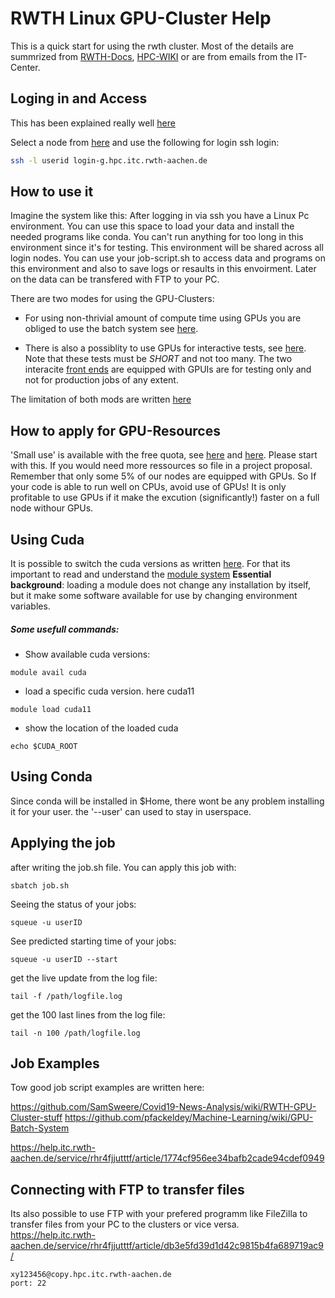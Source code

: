 # RWTH Linux GPU-Cluster Help

This is a quick start for using the rwth cluster. Most of the details are summrized from [RWTH-Docs](https://help.itc.rwth-aachen.de/service/rhr4fjjutttf), [HPC-WIKI](https://hpc-wiki.info/hpc/HPC_Wiki) or are from emails from the IT-Center.

## Loging in and Access
This has been explained really well [here](https://help.itc.rwth-aachen.de/service/rhr4fjjutttf/article/04d4da051b004a208c92c1ce216b116a)

Select a node from [here](https://help.itc.rwth-aachen.de/service/rhr4fjjutttf/article/3fb4cb953142422dbbb656c1c3253cff) and use the following for login
ssh login:
```bash
ssh -l userid login-g.hpc.itc.rwth-aachen.de
```

## How to use it

Imagine the system like this: After logging in via ssh you have a Linux Pc environment. You can use this space to load your data and install the needed programs like conda. You can't run anything for too long in this environment since it's for testing. This environment will be shared across all login nodes. You can use your job-script.sh to access data and programs on this environment and also to save logs or resaults in this envoirment. Later on the data can be transfered with FTP to your PC. 

There are two modes for using the GPU-Clusters:

* For using non-thrivial amount of compute time using GPUs you are obliged to use the batch system see [here](https://help.itc.rwth-aachen.de/service/rhr4fjjutttf/article/f9cc426c044145078905a694403d867f/).

* There is also a possiblity to use GPUs for interactive tests, see [here](https://help.itc.rwth-aachen.de/service/rhr4fjjutttf/article/a1beccd9e9dc4044a740ed248f478839/). Note that these tests must be *SHORT* and not too many. The two interacite [front ends](https://help.itc.rwth-aachen.de/service/rhr4fjjutttf/article/3fb4cb953142422dbbb656c1c3253cff/) are equipped with GPUIs are for testing only and not for production jobs of any extent.

The limitation of both mods are written [here](https://help.itc.rwth-aachen.de/service/rhr4fjjutttf/article/20919ea3f07f4c9da581532def08c35f/)

## How to apply for GPU-Resources
'Small use' is available with the free quota, see [here](https://help.itc.rwth-aachen.de/service/rhr4fjjutttf/article/45825b06afb647e194be4a5b9f5b8768/) and [here](https://www.itc.rwth-aachen.de/hpc-projects). Please start with this. If you would need more ressources so file in a project proposal. 
Remember that only some 5% of our nodes are equipped with GPUs. So If your code is able to run well on CPUs, avoid use of GPUs! It is only profitable to use GPUs if it make the excution (significantly!) faster on a full node withour GPUs. 

## Using Cuda 
It is possible to switch the cuda versions as written [here](https://help.itc.rwth-aachen.de/service/rhr4fjjutttf/article/85966da9155f4042877b536fa494b489/). For that its important to read and understand the [module system](https://help.itc.rwth-aachen.de/service/rhr4fjjutttf/article/417f822b8a7849eb8c9c2753045ad67f/)
**Essential background**: loading a module does not change any installation by itself, but it make some software available for use by changing environment variables.
##### Some usefull commands:
* Show available cuda versions:
```shell
module avail cuda 
```
* load a specific cuda version. here cuda11
```shell
module load cuda11
```
* show the location of the loaded cuda
```shell
echo $CUDA_ROOT
```
## Using Conda 
Since conda will be installed in $Home, there wont be any problem installing it for your user. the '--user' can used to stay in userspace.

## Applying the job
after writing the job.sh file. You can apply this job with:
```shell
sbatch job.sh
```
Seeing the status of your jobs:
```shell
squeue -u userID
```
See predicted starting time of your jobs:
```shell
squeue -u userID --start
```
get the live update from the log file:
```shell
tail -f /path/logfile.log
```
get the 100 last lines from the log file:
```shell
tail -n 100 /path/logfile.log
```
## Job Examples
Tow good job script examples are written here:

https://github.com/SamSweere/Covid19-News-Analysis/wiki/RWTH-GPU-Cluster-stuff
https://github.com/pfackeldey/Machine-Learning/wiki/GPU-Batch-System

https://help.itc.rwth-aachen.de/service/rhr4fjjutttf/article/1774cf956ee34bafb2cade94cdef0949

## Connecting with FTP to transfer files
Its also possible to use FTP with your prefered programm like FileZilla to transfer files from your PC to the clusters or vice versa. 
https://help.itc.rwth-aachen.de/service/rhr4fjjutttf/article/db3e5fd39d1d42c9815b4fa689719ac9/

```shell
xy123456@copy.hpc.itc.rwth-aachen.de
port: 22
```

